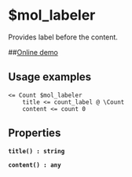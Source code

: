 # $mol_labeler

Provides label before the content.

##[Online demo](https://mol.js.org/app/demo/-/#demo=mol_labeler)

## Usage examples

```
<= Count $mol_labeler
	title <= count_label @ \Count
	content <= count 0
```

## Properties

**`title() : string`**

**`content() : any`**
